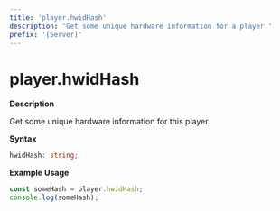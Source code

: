 ```yaml
---
title: 'player.hwidHash'
description: 'Get some unique hardware information for a player.'
prefix: '[Server]'
---
```


# player.hwidHash

**Description**

Get some unique hardware information for this player.

**Syntax**

```ts
hwidHash: string;
```

**Example Usage**

```js
const someHash = player.hwidHash;
console.log(someHash);
```
